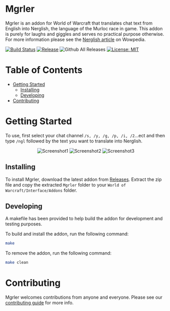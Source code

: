 # Mgrler
Mgrler is an addon for World of Warcraft that translates chat text from English into Nerglish, the language of the Murloc race in game. This addon is purely for laughs and giggles and serves no practical purpose otherwise. For more information please see the [Nerglish article](https://wow.gamepedia.com/Nerglish) on Wowpedia.

[![Build Status](https://travis-ci.org/salindersidhu/Mgrler.svg)](https://travis-ci.org/salindersidhu/Mgrler)
[![Release](https://img.shields.io/github/release/salindersidhu/Mgrler.svg)](https://github.com/salindersidhu/Mgrler/releases/latest)
![Github All Releases](https://img.shields.io/github/downloads/salindersidhu/Mgrler/total.svg)
[![License: MIT](https://img.shields.io/badge/License-MIT-yellow.svg)](/LICENSE.md)

# Table of Contents
* [Getting Started](#getting-started)
	* [Installing](#installing)
	* [Developing](#developing)
* [Contributing](#contributing)

# Getting Started

To use, first select your chat channel `/s, /y, /g, /p, /i, /2`...ect and then type `/ngl` followed by the text you want to translate into Nerglish.

<div align="center">
	<img src="https://user-images.githubusercontent.com/12175684/44621912-cf2c5400-a87c-11e8-94b4-0f480eed87f5.jpg" alt="Screenshot1"/>
	<img src="https://user-images.githubusercontent.com/12175684/44621913-cfc4ea80-a87c-11e8-96e1-e224e092d12f.jpg" alt="Screenshot2"/>
	<img src="https://user-images.githubusercontent.com/12175684/44621914-cfc4ea80-a87c-11e8-9239-fe64873c950f.jpg" alt="Screenshot3"/>
</div>

## Installing
To install Mgrler, download the latest addon from [Releases](https://github.com/salindersidhu/Mgrler/releases). Extract the zip file and copy the extracted `Mgrler` folder to your `World of Warcraft/Interface/Addons` folder.

## Developing
A makefile has been provided to help build the addon for development and testing purposes.

To build and install the addon, run the following command:
```bash
make
```

To remove the addon, run the following command:
```bash
make clean
```

# Contributing
Mgrler welcomes contributions from anyone and everyone. Please see our [contributing guide](/CONTRIBUTING.md) for more info.
